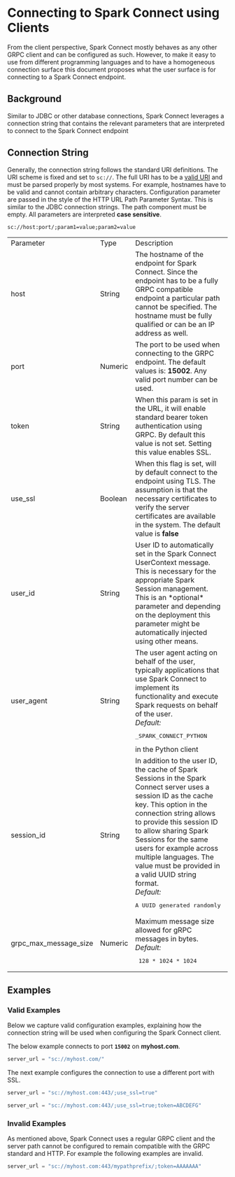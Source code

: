 # Connecting to Spark Connect using Clients

From the client perspective, Spark Connect mostly behaves as any other GRPC
client and can be configured as such. However, to make it easy to use from
different programming languages and to have a homogeneous connection surface
this document proposes what the user surface is for connecting to a
Spark Connect endpoint.

## Background
Similar to JDBC or other database connections, Spark Connect leverages a
connection string that contains the relevant parameters that are interpreted
to connect to the Spark Connect endpoint


## Connection String

Generally, the connection string follows the standard URI definitions. The URI
scheme is fixed and set to `sc://`. The full URI has to be a 
[valid URI](http://www.faqs.org/rfcs/rfc2396.html) and must
be parsed properly by most systems. For example, hostnames have to be valid and
cannot contain arbitrary characters. Configuration parameter are passed in the 
style of the HTTP URL Path Parameter Syntax. This is similar to the JDBC connection
strings. The path component must be empty. All parameters are interpreted **case sensitive**.

```text
sc://host:port/;param1=value;param2=value
```

<table>
  <tr>
    <td>Parameter</td>
    <td>Type</td>
    <td>Description</td>
    <td>Examples</td>
  </tr>
  <tr>
    <td>host</td>
    <td>String</td>
    <td>
      The hostname of the endpoint for Spark Connect. Since the endpoint
      has to be a fully GRPC compatible endpoint a particular path cannot
      be specified. The hostname must be fully qualified or can be an IP
      address as well.
    </td>
    <td>
      <pre>myexample.com</pre>
      <pre>127.0.0.1</pre>
    </td>
  </tr>
  <tr>
    <td>port</td>
    <td>Numeric</td>
    <td>The port to be used when connecting to the GRPC endpoint. The
    default values is: <b>15002</b>. Any valid port number can be used.</td>
    <td><pre>15002</pre><pre>443</pre></td>
  </tr>
  <tr>
    <td>token</td>
    <td>String</td>
    <td>When this param is set in the URL, it will enable standard
    bearer token authentication using GRPC. By default this value is not set.
    Setting this value enables SSL.</td>
    <td><pre>token=ABCDEFGH</pre></td>
  </tr>
  <tr>
    <td>use_ssl</td>
    <td>Boolean</td>
    <td>When this flag is set, will by default connect to the endpoint
    using TLS. The assumption is that the necessary certificates to verify
    the server certificates are available in the system. The default
    value is <b>false</b></td>
    <td><pre>use_ssl=true</pre><pre>use_ssl=false</pre></td>
  </tr>
  <tr>
    <td>user_id</td>
    <td>String</td>
    <td>User ID to automatically set in the Spark Connect UserContext message.
    This is necessary for the appropriate Spark Session management. This is an
    *optional* parameter and depending on the deployment this parameter might
    be automatically injected using other means.</td>
    <td>
    <pre>user_id=Martin</pre>
    </td>
  </tr>
  <tr>
    <td>user_agent</td>
    <td>String</td>
    <td>The user agent acting on behalf of the user, typically applications
    that use Spark Connect to implement its functionality and execute Spark
    requests on behalf of the user.<br/>
    <i>Default: </i><pre>_SPARK_CONNECT_PYTHON</pre> in the Python client</td>
    <td><pre>user_agent=my_data_query_app</pre></td>
  </tr>
  <tr>
    <td>session_id</td>
    <td>String</td>
    <td>In addition to the user ID, the cache of Spark Sessions in the Spark Connect
    server uses a session ID as the cache key. This option in the connection string
    allows to provide this session ID to allow sharing Spark Sessions for the same users
    for example across multiple languages. The value must be provided in a valid UUID 
    string format.<br/>
    <i>Default: </i><pre>A UUID generated randomly</pre></td>
    <td><pre>session_id=550e8400-e29b-41d4-a716-446655440000</pre></td>
  </tr>
  <tr>
    <td>grpc_max_message_size</td>
    <td>Numeric</td>
    <td>Maximum message size allowed for gRPC messages in bytes.<br/>
    <i>Default: </i><pre> 128 * 1024 * 1024</pre></td>
    <td><pre>grpc_max_message_size=134217728</pre></td>
  </tr>
</table>

## Examples

### Valid Examples
Below we capture valid configuration examples, explaining how the connection string
will be used when configuring the Spark Connect client.

The below example connects to port **`15002`** on **myhost.com**.
```python
server_url = "sc://myhost.com/"
```

The next example configures the connection to use a different port with SSL.

```python
server_url = "sc://myhost.com:443/;use_ssl=true"
```

```python
server_url = "sc://myhost.com:443/;use_ssl=true;token=ABCDEFG"
```

### Invalid Examples

As mentioned above, Spark Connect uses a regular GRPC client and the server path
cannot be configured to remain compatible with the GRPC standard and HTTP. For
example the following examples are invalid.

```python
server_url = "sc://myhost.com:443/mypathprefix/;token=AAAAAAA"
```

